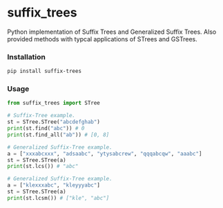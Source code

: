 # suffix_trees
Python implementation of Suffix Trees and Generalized Suffix Trees. Also provided methods with typcal applications of STrees and GSTrees. 

### Installation

```bash
pip install suffix-trees
```

### Usage

```python
from suffix_trees import STree

# Suffix-Tree example.
st = STree.STree("abcdefghab")
print(st.find("abc")) # 0
print(st.find_all("ab")) # [0, 8]

# Generalized Suffix-Tree example.
a = ["xxxabcxxx", "adsaabc", "ytysabcrew", "qqqabcqw", "aaabc"]
st = STree.STree(a)
print(st.lcs()) # "abc"

# Generalized Suffix-Tree example.
a = ["klexxxabc", "kleyyyabc"]
st = STree.STree(a)
print(st.lcsm()) # ["kle", "abc"]
```
